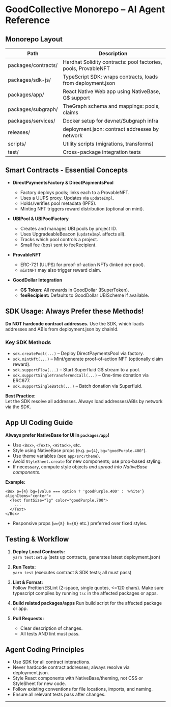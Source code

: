# GoodCollective Monorepo – AI Agent Reference

## Monorepo Layout

| Path                | Description                                                    |
| ------------------- | -------------------------------------------------------------- |
| packages/contracts/ | Hardhat Solidity contracts: pool factories, pools, ProvableNFT |
| packages/sdk-js/    | TypeScript SDK: wraps contracts, loads from deployment.json    |
| packages/app/       | React Native Web app using NativeBase, G$ support              |
| packages/subgraph/  | TheGraph schema and mappings: pools, claims                    |
| packages/services/  | Docker setup for devnet/Subgraph infra                         |
| releases/           | deployment.json: contract addresses by network                 |
| scripts/            | Utility scripts (migrations, transforms)                       |
| test/               | Cross-package integration tests                                |

## Smart Contracts - Essential Concepts

- **DirectPaymentsFactory & DirectPaymentsPool**

  - Factory deploys pools; links each to a ProvableNFT.
  - Uses a UUPS proxy. Updates via `updateImpl`.
  - Holds/verifies pool metadata (IPFS).
  - Minting NFT triggers reward distribution (optional on mint).

- **UBIPool & UBIPoolFactory**

  - Creates and manages UBI pools by project ID.
  - Uses UpgradeableBeacon (`updateImpl` affects all).
  - Tracks which pool controls a project.
  - Small fee (bps) sent to feeRecipient.

- **ProvableNFT**

  - ERC-721 (UUPS) for proof-of-action NFTs (linked per pool).
  - `mintNFT` may also trigger reward claim.

- **GoodDollar Integration**
  - **G$ Token:** All rewards in GoodDollar (ISuperToken).
  - **feeRecipient:** Defaults to GoodDollar UBIScheme if available.

## SDK Usage: Always Prefer these Methods!

**Do NOT hardcode contract addresses.** Use the SDK, which loads addresses and ABIs from deployment.json by chainId.

### Key SDK Methods

- `sdk.createPool(...)` – Deploy DirectPaymentsPool via factory.
- `sdk.mintNft(...)` – Mint/generate proof-of-action NFT (optionally claim reward).
- `sdk.supportFlow(...)` – Start Superfluid G$ stream to a pool.
- `sdk.supportSingleTransferAndCall(...)` – One-time donation via ERC677.
- `sdk.supportSingleBatch(...)` – Batch donation via Superfluid.

**Best Practice:**  
Let the SDK resolve all addresses. Always load addresses/ABIs by network via the SDK.

## App UI Coding Guide

**Always prefer NativeBase for UI in `packages/app`!**

- Use `<Box>`, `<Text>`, `<HStack>`, etc.
- Style using NativeBase props (e.g. `p={4}`, `bg="goodPurple.400"`).
- Use theme variables (see `app/src/theme`).
- Avoid `StyleSheet.create` for new components; use prop-based styling.
- If necessary, compute style objects _and spread into NativeBase components_.

**Example:**

```tsx
<Box p={4} bg={value === option ? 'goodPurple.400' : 'white'} alignItems="center">
  <Text fontSize="lg" color="goodPurple.700">
    ...
  </Text>
</Box>
```

- Responsive props (`w={8} h={8}` etc.) preferred over fixed styles.

## Testing & Workflow

1. **Deploy Local Contracts:**  
   `yarn test:setup` (sets up contracts, generates latest deployment.json)

2. **Run Tests:**  
   `yarn test` (executes contract & SDK tests; all must pass)

3. **Lint & Format:**  
   Follow Prettier/ESLint (2-space, single quotes, <=120 chars).
   Make sure typescript compiles by running `tsc` in the affected packages or apps.

4. **Build related packages/apps**
   Run build script for the affected package or app.

5. **Pull Requests:**
   - Clear description of changes.
   - All tests AND lint must pass.

## Agent Coding Principles

- Use SDK for all contract interactions.
- Never hardcode contract addresses; always resolve via deployment.json.
- Style React components with NativeBase/theming, not CSS or StyleSheet for new code.
- Follow existing conventions for file locations, imports, and naming.
- Ensure all relevant tests pass after changes.

---

